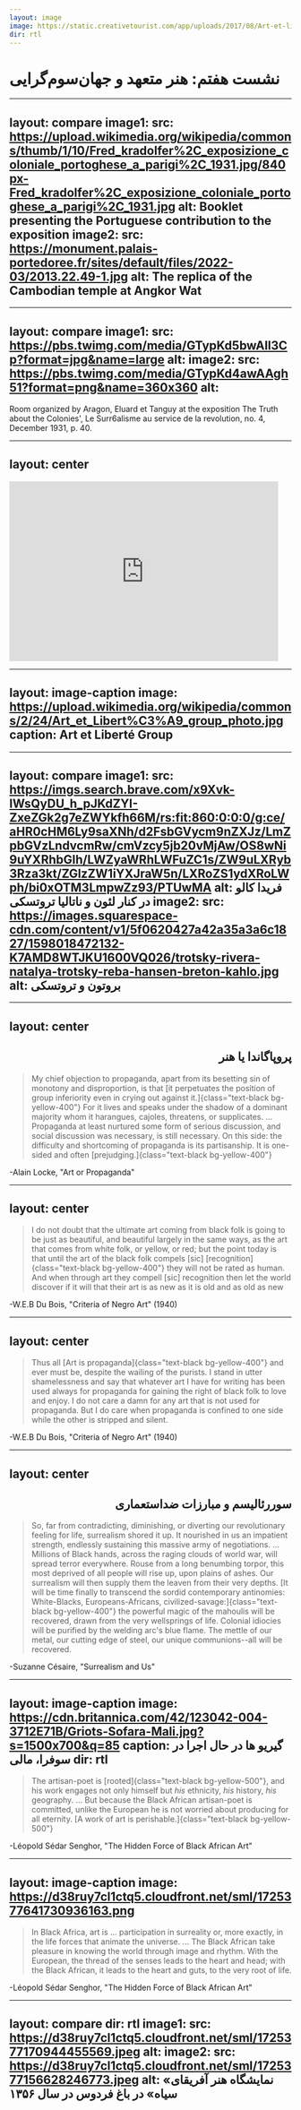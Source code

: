 ```yaml
---
layout: image
image: https://static.creativetourist.com/app/uploads/2017/08/Art-et-liberte-623x438.jpg
dir: rtl
---
```


# نشست هفتم: هنر متعهد و جهان‌سوم‌گرایی


---
layout: compare
image1: 
    src: https://upload.wikimedia.org/wikipedia/commons/thumb/1/10/Fred_kradolfer%2C_exposizione_coloniale_portoghese_a_parigi%2C_1931.jpg/840px-Fred_kradolfer%2C_exposizione_coloniale_portoghese_a_parigi%2C_1931.jpg
    alt: Booklet presenting the Portuguese contribution to the exposition
image2:
    src: https://monument.palais-portedoree.fr/sites/default/files/2022-03/2013.22.49-1.jpg
    alt: The replica of the Cambodian temple at Angkor Wat
---

---
layout: compare
image1: 
    src: https://pbs.twimg.com/media/GTypKd5bwAIl3Cp?format=jpg&name=large
    alt:
image2:
    src: https://pbs.twimg.com/media/GTypKd4awAAgh51?format=png&name=360x360
    alt:
---

Room organized by Aragon, Eluard et Tanguy at the exposition The Truth about the Colonies', Le Surr6alisme au service de la revolution, no. 4,
December 1931, p. 40.

<!--
Room organized by Aragon, Eluard et Tanguy at the exposition The Truth about the Colonies', Le Surr6alisme au service de la revolution, no. 4,
December 1931, p. 40.

The 'Vérité sur les colonies' exposed the grim realities of colonization, contrasting the 1931 Paris Colonial Exhibition. Organized by the Surrealists, this exhibition spotlighted crimes like forced labor and demanded an end to colonization and accountability for the perpetrators

-->


---
layout: center
---

<iframe title="New York Times Video - Embed Player" width="480" height="321" frameborder="0" scrolling="no" allowfullscreen="true" marginheight="0" marginwidth="0" id="nyt_video_player" src="https://www.nytimes.com/video/players/offsite/index.html?videoId=100000002764882"></iframe>


---
layout: image-caption
image: https://upload.wikimedia.org/wikipedia/commons/2/24/Art_et_Libert%C3%A9_group_photo.jpg
caption: Art et Liberté Group
---

<!--
Members of the Art et Liberté Group, an Egyptian Surrealist group. Front row, left to right: Jean Moscatelli, Kamel el Telmissany, Angelo de Riz, Ramses Younan, Fouad Kamel. Back row, left to right: Albert Cossery, unidentified, Georges Henein, Maurice Fahmy, Raoul Curiel.
-->

---
layout: compare
image1:
    src: https://imgs.search.brave.com/x9Xvk-lWsQyDU_h_pJKdZYI-ZxeZGk2g7eZWYkfh66M/rs:fit:860:0:0:0/g:ce/aHR0cHM6Ly9saXNh/d2FsbGVycm9nZXJz/LmZpbGVzLndvcmRw/cmVzcy5jb20vMjAw/OS8wNi9uYXRhbGlh/LWZyaWRhLWFuZC1s/ZW9uLXRyb3Rza3kt/ZGlzZW1iYXJraW5n/LXRoZS1ydXRoLWph/bi0xOTM3LmpwZz93/PTUwMA
    alt: فریدا کالو در کنار لئون و ناتالیا تروتسکی
image2:
    src: https://images.squarespace-cdn.com/content/v1/5f0620427a42a35a3a6c1827/1598018472132-K7AMD8WTJKU1600VQ026/trotsky-rivera-natalya-trotsky-reba-hansen-breton-kahlo.jpg
    alt: بروتون و تروتسکی
---


---
layout: center
---
<div dir="rtl">

## پروپاگاندا یا هنر 
</div>

> My chief objection to propaganda, apart from its besetting sin of monotony and disproportion, is that [it perpetuates the position of group inferiority even in crying out against it.]{class="text-black bg-yellow-400"} For it lives and speaks under the shadow of a dominant majority whom it harangues, cajoles, threatens, or supplicates. 
> ...
> Propaganda at least nurtured some form of serious discussion, and social discussion was necessary, is still necessary. On this side: the difficulty and shortcoming of propaganda is its partisanship. It is one-sided and often [prejudging.]{class="text-black bg-yellow-400"}

\-Alain Locke, "Art or Propaganda"

---
layout: center
---

> I do not doubt that the ultimate art coming from black folk is going to be just as beautiful, and beautiful largely in the same ways, as the art that comes from white folk, or yellow, or red; but the point today is that until the art of the black folk compels [sic] [recognition]{class="text-black bg-yellow-400"} they will not be rated as human. And when through art they compell [sic] recognition then let the world discover if it will that their art is as new as it is old and as old as new

\-W.E.B Du Bois, "Criteria of Negro Art" (1940)

---
layout: center
---

> Thus all [Art is propaganda]{class="text-black bg-yellow-400"} and ever must be, despite the wailing of the purists. I stand in utter shamelessness and say that whatever art I have for writing has been used always for propaganda for gaining the right of black folk to love and enjoy. I do not care a damn for any art that is not used for propaganda. But I do care when propaganda is confined to one side while the other is stripped and silent.

\-W.E.B Du Bois, "Criteria of Negro Art" (1940)

<!--

The National Association for the Advancement of Colored People (NAACP)
-->

---
layout: center
---
<div dir="rtl">

## سوررئالیسم و مبارزات ضداستعماری
</div>

> So, far from contradicting, diminishing, or diverting our revolutionary feeling for life, surrealism shored it up. It nourished in us an impatient strength, endlessly sustaining this massive army of negotiations. 
> ...
> Millions of Black hands, across the raging clouds of world war, will spread terror everywhere. Rouse from a long benumbing torpor, this most deprived of all people will rise up, upon plains of ashes.
> Our surrealism will then supply them the leaven from their very depths. [It will be time finally to transcend the sordid contemporary antinomies: White-Blacks, Europeans-Africans, civilized-savage:]{class="text-black bg-yellow-400"} the powerful magic of the mahoulis will be recovered, drawn from the very wellsprings of life. Colonial idiocies will be purified by the welding arc's blue flame. The mettle of our metal, our cutting edge of steel, our unique communions--all will be recovered.

\-Suzanne Césaire, "Surrealism and Us"

---
layout: image-caption
image: https://cdn.britannica.com/42/123042-004-3712E71B/Griots-Sofara-Mali.jpg?s=1500x700&q=85
caption: گیریو ها در حال اجرا در سوفرا، مالی
dir: rtl
---

<div dir="ltr" class="w-120">

> The artisan-poet is [rooted]{class="text-black bg-yellow-500"}, and his work engages not only himself but *his* ethnicity, *his* history, *his* geography.
> ...
> But because the Black African artisan-poet is committed, unlike the European he is not worried about producing for all eternity. [A work of art is perishable.]{class="text-black bg-yellow-500"}

\-Léopold Sédar Senghor, "The Hidden Force of Black African Art"
</div>

---
layout: image-caption
image: https://d38ruy7cl1ctq5.cloudfront.net/sml/1725377641730936163.png
---

<div dir="ltr" class="w-120">

> In Black Africa, art is ... participation in surreality or, more exactly, in the life forces that animate the universe. 
> ...
> The Black African take pleasure in knowing the world through image and rhythm. With the European, the thread of the senses leads to the heart and head; with the Black African, it leads to the heart and guts, to the very root of life.

\-Léopold Sédar Senghor, "The Hidden Force of Black African Art"
</div>

<!--
On a recent trip to Dakar, I spotted this woven portrait of Léopold Sédar Senghor outside his office in his home (now a museum). These tapestries were made for each of the heads of state who stayed in the tent city at Persepolis during the 2500th Anniversary Celebrations of 1971.
-->

---
layout: compare
dir: rtl
image1:
    src: https://d38ruy7cl1ctq5.cloudfront.net/sml/1725377170944455569.jpeg
    alt:
image2:
    src: https://d38ruy7cl1ctq5.cloudfront.net/sml/1725377156628246773.jpeg
    alt:  «نمایشگاه هنر آفریقای سیاه» در باغ فردوس در سال ۱۳۵۶
---